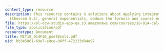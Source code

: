 ```yaml
---
content_type: resource
description: This resource contains 6 solutions about Applying integration by parts
  (theorem 5.5), general exponentials, deduce the formula and course notes.
file: https://ol-ocw-studio-app-qa.s3.amazonaws.com/courses/18-014-calculus-with-theory-fall-2010/bb34580169e7e8ce86ff472133d84e97_MIT18_014F10_pset8sols.pdf
file_type: application/pdf
resourcetype: Document
title: MIT18_014F10_pset8sols.pdf
uid: bb345801-69e7-e8ce-86ff-472133d84e97
---
```

